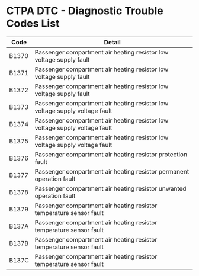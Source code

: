 # CTPA DTC - Diagnostic Trouble Codes List

| Code | Detail |
| - | - |
| B1370 | Passenger compartment air heating resistor low voltage supply fault |
| B1371 | Passenger compartment air heating resistor low voltage supply fault |
| B1372 | Passenger compartment air heating resistor low voltage supply fault |
| B1373 | Passenger compartment air heating resistor low voltage supply voltage fault |
| B1374 | Passenger compartment air heating resistor low voltage supply voltage fault |
| B1375 | Passenger compartment air heating resistor low voltage supply voltage fault |
| B1376 | Passenger compartment air heating resistor protection fault |
| B1377 | Passenger compartment air heating resistor permanent operation fault |
| B1378 | Passenger compartment air heating resistor unwanted operation fault |
| B1379 | Passenger compartment air heating resistor temperature sensor fault |
| B137A | Passenger compartment air heating resistor temperature sensor fault |
| B137B | Passenger compartment air heating resistor temperature sensor fault |
| B137C | Passenger compartment air heating resistor temperature sensor fault |
